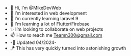 - 👋 Hi, I’m @MikeDevWeb
- 👀 I’m interested in web development
- 🌱 I’m currently learning laravel 9
- 🌿 I'm learning a lot of Flutter/Firebase
- ✨ I’m looking to collaborate on web projects
- 📫 How to reach me Teamn300@gmail.com
- -🌌 Updated 04/2024-
- 🪁 This has very quickly turned into astonishing growth
<!---
MikeDevWeb/MikeDevWeb is a ✨ special ✨ repository because its `README.md` (this file) appears on your GitHub profile.
You can click the Preview link to take a look at your changes.
--->
